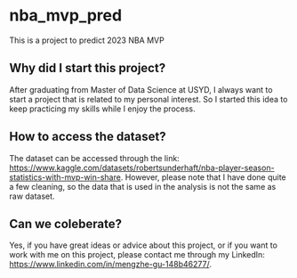 # nba_mvp_pred
This is a project to predict 2023 NBA MVP

## Why did I start this project?
After graduating from Master of Data Science at USYD, I always want to start a project that is related to my personal interest. So I started this idea to keep practicing my skills while I enjoy the process. 

## How to access the dataset?
The dataset can be accessed through the link: https://www.kaggle.com/datasets/robertsunderhaft/nba-player-season-statistics-with-mvp-win-share. However, please note that I have done quite a few cleaning, so the data that is used in the analysis is not the same as raw dataset.

## Can we coleberate?
Yes, if you have great ideas or advice about this project, or if you want to work with me on this project, please contact me through my LinkedIn: https://www.linkedin.com/in/mengzhe-gu-148b46277/.
